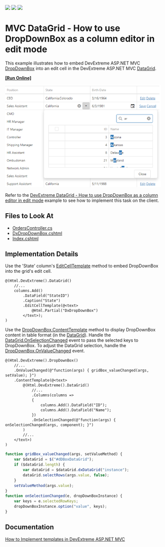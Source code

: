<!-- default badges list -->
![](https://img.shields.io/endpoint?url=https://codecentral.devexpress.com/api/v1/VersionRange/128583421/17.1.5%2B)
[![](https://img.shields.io/badge/Open_in_DevExpress_Support_Center-FF7200?style=flat-square&logo=DevExpress&logoColor=white)](https://supportcenter.devexpress.com/ticket/details/T576412)
[![](https://img.shields.io/badge/📖_How_to_use_DevExpress_Examples-e9f6fc?style=flat-square)](https://docs.devexpress.com/GeneralInformation/403183)
<!-- default badges end -->
# MVC DataGrid - How to use DropDownBox as a column editor in edit mode

This example illustrates how to embed DevExtreme ASP.NET MVC [DropDownBox](https://docs.devexpress.com/AspNetCore/DevExtreme.AspNet.Mvc.Builders.DropDownBoxBuilder) into an edit cell in the DevExtreme ASP.NET MVC [DataGrid](https://docs.devexpress.com/AspNetCore/DevExtreme.AspNet.Mvc.Builders.DataGridBuilder-1). 

<!-- run online -->
**[[Run Online]](https://codecentral.devexpress.com/t576412/)**
<!-- run online end -->

![DevExtreme MVC DataGrid - How to use DropDownBox as a column editor in edit mode](datagrid-dropdown-edit-mode.png)

Refer to the [DevExtreme DataGrid - How to use DropDownBox as a column editor in edit mode](https://github.com/DevExpress-Examples/datagrid-how-to-use-dropdownbox-as-a-column-editor-in-edit-mode-t548916) example to see how to implement this task on the client. 

## Files to Look At

* [OrdersController.cs](./MVC/T548916/Controllers/OrdersController.cs)
* [DxDropDownBox.cshtml](./MVC/T548916/Views/Home/DxDropDownBox.cshtml)
* [Index.cshtml](./MVC/T548916/Views/Home/Index.cshtml)

## Implementation Details

Use the 'State' column's [EditCellTemplate](https://docs.devexpress.com/AspNetCore/DevExtreme.AspNet.Mvc.Builders.DataGridColumnBuilder-1.EditCellTemplate.overloads) method to embed DropDownBox into the grid's edit cell.

```cshtml
@(Html.DevExtreme().DataGrid()
    //...
    columns.Add()
        .DataField("StateID")
        .Caption("State")
        .EditCellTemplate(@<text>
            @Html.Partial("DxDropDownBox")
        </text>);
)
```

Use the [DropDownBox.ContentTemplate](https://docs.devexpress.com/AspNetCore/DevExtreme.AspNet.Mvc.Builders.DropDownBoxBuilder.ContentTemplate.overloads) method to display DropDownBox content in table format (in the [DataGrid](https://docs.devexpress.com/AspNetCore/DevExtreme.AspNet.Mvc.Builders.DataGridBuilder-1)). Handle the [DataGrid.OnSelectionChanged](https://docs.devexpress.com/AspNetCore/DevExtreme.AspNet.Mvc.Builders.DataGridBuilder-1.OnSelectionChanged.overloads) event to pass the selected keys to DropDownBox. To adjust the DataGrid selection, handle the [DropDownBox.OnValueChanged](https://docs.devexpress.com/AspNetCore/DevExtreme.AspNet.Mvc.Builders.DropDownBoxBuilder.OnValueChanged.overloads) event.

```cshtml
@(Html.DevExtreme().DropDownBox()
    //...
    .OnValueChanged(@"function(args) { gridBox_valueChanged(args, setValue); }")
    .ContentTemplate(@<text>
        @(Html.DevExtreme().DataGrid()
            //...
            .Columns(columns =>
            {
                columns.Add().DataField("ID");
                columns.Add().DataField("Name");
            })
            .OnSelectionChanged(@"function(args) { onSelectionChanged(args, component); }")
        )
        //...
    </text>)
)
```

```js
function gridBox_valueChanged(args, setValueMethod) {
    var $dataGrid = $("#dDBoxDataGrid");
    if ($dataGrid.length) {
        var dataGrid = $dataGrid.dxDataGrid("instance");
        dataGrid.selectRows(args.value, false);
    }
    setValueMethod(args.value);
}
function onSelectionChanged(e, dropDownBoxInstance) {
    var keys = e.selectedRowKeys;
    dropDownBoxInstance.option("value", keys);
}
```

## Documentation

[How to Implement templates in DevExtreme ASP.NET MVC](https://docs.devexpress.com/DevExtremeAspNetMvc/400702/get-started/configure-a-project#create-a-new-project-from-templates)
